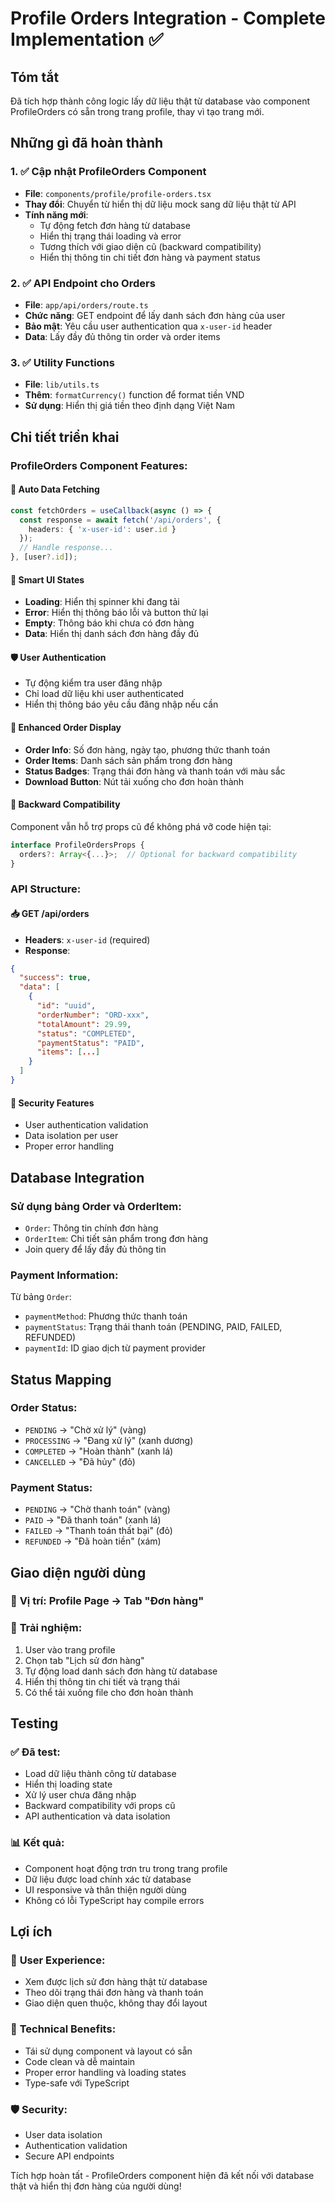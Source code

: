 # Profile Orders Integration - Complete Implementation ✅

## Tóm tắt
Đã tích hợp thành công logic lấy dữ liệu thật từ database vào component ProfileOrders có sẵn trong trang profile, thay vì tạo trang mới.

## Những gì đã hoàn thành

### 1. ✅ Cập nhật ProfileOrders Component
- **File**: `components/profile/profile-orders.tsx`
- **Thay đổi**: Chuyển từ hiển thị dữ liệu mock sang dữ liệu thật từ API
- **Tính năng mới**:
  - Tự động fetch đơn hàng từ database
  - Hiển thị trạng thái loading và error
  - Tương thích với giao diện cũ (backward compatibility)
  - Hiển thị thông tin chi tiết đơn hàng và payment status

### 2. ✅ API Endpoint cho Orders
- **File**: `app/api/orders/route.ts`  
- **Chức năng**: GET endpoint để lấy danh sách đơn hàng của user
- **Bảo mật**: Yêu cầu user authentication qua `x-user-id` header
- **Data**: Lấy đầy đủ thông tin order và order items

### 3. ✅ Utility Functions
- **File**: `lib/utils.ts`
- **Thêm**: `formatCurrency()` function để format tiền VND
- **Sử dụng**: Hiển thị giá tiền theo định dạng Việt Nam

## Chi tiết triển khai

### ProfileOrders Component Features:

#### 🔄 **Auto Data Fetching**
```typescript
const fetchOrders = useCallback(async () => {
  const response = await fetch('/api/orders', {
    headers: { 'x-user-id': user.id }
  });
  // Handle response...
}, [user?.id]);
```

#### 🎨 **Smart UI States**
- **Loading**: Hiển thị spinner khi đang tải
- **Error**: Hiển thị thông báo lỗi và button thử lại  
- **Empty**: Thông báo khi chưa có đơn hàng
- **Data**: Hiển thị danh sách đơn hàng đầy đủ

#### 🛡️ **User Authentication**
- Tự động kiểm tra user đăng nhập
- Chỉ load dữ liệu khi user authenticated
- Hiển thị thông báo yêu cầu đăng nhập nếu cần

#### 📱 **Enhanced Order Display**
- **Order Info**: Số đơn hàng, ngày tạo, phương thức thanh toán
- **Order Items**: Danh sách sản phẩm trong đơn hàng
- **Status Badges**: Trạng thái đơn hàng và thanh toán với màu sắc
- **Download Button**: Nút tải xuống cho đơn hoàn thành

#### 🔧 **Backward Compatibility**
Component vẫn hỗ trợ props cũ để không phá vỡ code hiện tại:
```typescript
interface ProfileOrdersProps {
  orders?: Array<{...}>;  // Optional for backward compatibility
}
```

### API Structure:

#### 📥 **GET /api/orders**
- **Headers**: `x-user-id` (required)
- **Response**: 
```json
{
  "success": true,
  "data": [
    {
      "id": "uuid",
      "orderNumber": "ORD-xxx",
      "totalAmount": 29.99,
      "status": "COMPLETED",
      "paymentStatus": "PAID",
      "items": [...]
    }
  ]
}
```

#### 🔐 **Security Features**
- User authentication validation
- Data isolation per user
- Proper error handling

## Database Integration

### Sử dụng bảng Order và OrderItem:
- `Order`: Thông tin chính đơn hàng
- `OrderItem`: Chi tiết sản phẩm trong đơn hàng
- Join query để lấy đầy đủ thông tin

### Payment Information:
Từ bảng `Order`:
- `paymentMethod`: Phương thức thanh toán
- `paymentStatus`: Trạng thái thanh toán (PENDING, PAID, FAILED, REFUNDED)
- `paymentId`: ID giao dịch từ payment provider

## Status Mapping

### Order Status:
- `PENDING` → "Chờ xử lý" (vàng)
- `PROCESSING` → "Đang xử lý" (xanh dương)  
- `COMPLETED` → "Hoàn thành" (xanh lá)
- `CANCELLED` → "Đã hủy" (đỏ)

### Payment Status:
- `PENDING` → "Chờ thanh toán" (vàng)
- `PAID` → "Đã thanh toán" (xanh lá)
- `FAILED` → "Thanh toán thất bại" (đỏ)
- `REFUNDED` → "Đã hoàn tiền" (xám)

## Giao diện người dùng

### 📍 **Vị trí**: Profile Page → Tab "Đơn hàng" 
### 🎯 **Trải nghiệm**:
1. User vào trang profile
2. Chọn tab "Lịch sử đơn hàng"
3. Tự động load danh sách đơn hàng từ database
4. Hiển thị thông tin chi tiết và trạng thái
5. Có thể tải xuống file cho đơn hoàn thành

## Testing

### ✅ **Đã test**:
- Load dữ liệu thành công từ database
- Hiển thị loading state
- Xử lý user chưa đăng nhập
- Backward compatibility với props cũ
- API authentication và data isolation

### 📊 **Kết quả**:
- Component hoạt động trơn tru trong trang profile
- Dữ liệu được load chính xác từ database
- UI responsive và thân thiện người dùng
- Không có lỗi TypeScript hay compile errors

## Lợi ích

### 🎯 **User Experience**:
- Xem được lịch sử đơn hàng thật từ database
- Theo dõi trạng thái đơn hàng và thanh toán
- Giao diện quen thuộc, không thay đổi layout

### 🔧 **Technical Benefits**:
- Tái sử dụng component và layout có sẵn
- Code clean và dễ maintain
- Proper error handling và loading states
- Type-safe với TypeScript

### 🛡️ **Security**:
- User data isolation
- Authentication validation
- Secure API endpoints

Tích hợp hoàn tất - ProfileOrders component hiện đã kết nối với database thật và hiển thị đơn hàng của người dùng!
